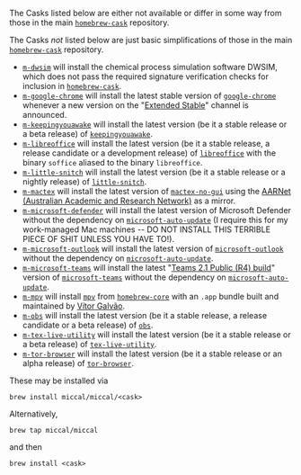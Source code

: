 The Casks listed below are either not available or differ in some way from those in the main [`homebrew-cask`](https://github.com/Homebrew/homebrew-cask) repository.

The Casks _not_ listed below are just basic simplifications of those in the main [`homebrew-cask`](https://github.com/Homebrew/homebrew-cask) repository.

* [`m-dwsim`](https://github.com/miccal/homebrew-miccal/blob/master/Casks/m-dwsim.rb) will install the chemical process simulation software DWSIM, which does not pass the required signature verification checks for inclusion in [`homebrew-cask`](https://github.com/Homebrew/homebrew-cask).
* [`m-google-chrome`](https://github.com/miccal/homebrew-miccal/blob/master/Casks/m-google-chrome.rb) will install the latest stable version of [`google-chrome`](https://github.com/homebrew/homebrew-cask/blob/master/Casks/g/google-chrome.rb) whenever a new version on the "[Extended Stable](https://chromiumdash.appspot.com/releases?platform=Mac)" channel is announced.
* [`m-keepingyouawake`](https://github.com/miccal/homebrew-miccal/blob/master/Casks/m-keepingyouawake.rb) will install the latest version (be it a stable release or a beta release) of [`keepingyouawake`](https://github.com/homebrew/homebrew-cask/blob/master/Casks/k/keepingyouawake.rb).
* [`m-libreoffice`](https://github.com/miccal/homebrew-miccal/blob/master/Casks/m-libreoffice.rb) will install the latest version (be it a stable release, a release candidate or a development release) of [`libreoffice`](https://github.com/homebrew/homebrew-cask/blob/master/Casks/l/libreoffice.rb) with the binary `soffice` aliased to the binary `libreoffice`.
* [`m-little-snitch`](https://github.com/miccal/homebrew-miccal/blob/master/Casks/m-little-snitch.rb) will install the latest version (be it a stable release or a nightly release) of [`little-snitch`](https://github.com/homebrew/homebrew-cask/blob/master/Casks/l/little-snitch.rb).
* [`m-mactex`](https://github.com/miccal/homebrew-miccal/blob/master/Casks/m-mactex.rb) will install the latest version of [`mactex-no-gui`](https://github.com/homebrew/homebrew-cask/blob/master/Casks/m/mactex-no-gui.rb) using the [AARNet (Australian Academic and Research Network)](https://mirror.aarnet.edu.au) as a mirror.
* [`m-microsoft-defender`](https://github.com/miccal/homebrew-miccal/blob/master/Casks/m-microsoft-defender.rb) will install the latest version of Microsoft Defender without the dependency on [`microsoft-auto-update`](https://github.com/Homebrew/homebrew-cask/blob/HEAD/Casks/m/microsoft-auto-update.rb) (I require this for my work-managed Mac machines -- DO NOT INSTALL THIS TERRIBLE PIECE OF SHIT UNLESS YOU HAVE TO!).
* [`m-microsoft-outlook`](https://github.com/miccal/homebrew-miccal/blob/master/Casks/m-microsoft-outlook.rb) will install the latest version of [`microsoft-outlook`](https://github.com/homebrew/homebrew-cask/blob/master/Casks/m/microsoft-outlook.rb) without the dependency on [`microsoft-auto-update`](https://github.com/Homebrew/homebrew-cask/blob/HEAD/Casks/m/microsoft-auto-update.rb).
* [`m-microsoft-teams`](https://github.com/miccal/homebrew-miccal/blob/master/Casks/m-microsoft-teams.rb) will install the latest "[Teams 2.1 Public (R4) build](https://raw.githubusercontent.com/ItzLevvie/MicrosoftTeams-msinternal/master/defconfig2)" version of [`microsoft-teams`](https://github.com/homebrew/homebrew-cask/blob/master/Casks/m/microsoft-teams.rb) without the dependency on [`microsoft-auto-update`](https://github.com/Homebrew/homebrew-cask/blob/HEAD/Casks/m/microsoft-auto-update.rb).
* [`m-mpv`](https://github.com/miccal/homebrew-miccal/blob/master/Casks/m-mpv.rb) will install [`mpv`](https://github.com/Homebrew/homebrew-core/blob/HEAD/Formula/m/mpv.rb) from [`homebrew-core`](https://github.com/Homebrew/homebrew-core) with an `.app` bundle built and maintained by [Vítor Galvão](https://github.com/vitorgalvao).
* [`m-obs`](https://github.com/miccal/homebrew-miccal/blob/master/Casks/m-obs.rb) will install the latest version (be it a stable release, a release candidate or a beta release) of [`obs`](https://github.com/homebrew/homebrew-cask/blob/master/Casks/o/obs.rb).
* [`m-tex-live-utility`](https://github.com/miccal/homebrew-miccal/blob/master/Casks/m-tex-live-utility.rb) will install the latest version (be it a stable release or a beta release) of [`tex-live-utility`](https://github.com/homebrew/homebrew-cask/blob/master/Casks/t/tex-live-utility.rb).
* [`m-tor-browser`](https://github.com/miccal/homebrew-miccal/blob/master/Casks/m-tor-browser.rb) will install the latest version (be it a stable release or an alpha release) of [`tor-browser`](https://github.com/homebrew/homebrew-cask/blob/master/Casks/t/tor-browser.rb).

These may be installed via

`brew install miccal/miccal/<cask>`

Alternatively,

`brew tap miccal/miccal`

and then

`brew install <cask>`
